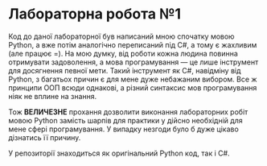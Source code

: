 # Лабораторна робота №1
Код до даної лабораторної був написаний мною спочатку мовою Python, а вже потім аналогічно переписаний під C#, а тому є жахливим (але працює =).
На мою думку, від роботи кожна людина повинна отримувати задоволення, а мова програмування — це лише інструмент для досягнення певної мети.
Такий інструмент як C#, навідміну від Python, з багатьох причин є для мене дуже небажаним вибором.
Все ж принципи ООП всюди однакові, а різний синтаксис мов програмування ніяк не вплине на знання.

Тож __ВЕЛИЧЕЗНЕ__ прохання дозволити виконання лабораторних робіт мовою Python замість шарпів для практики у дійсно необхідній для мене сфері програмування.
У випадку незгоди було б дуже цікаво дізнатись її причину.

У репозиторії знаходиться як оригінальний Python код, так і C#.
